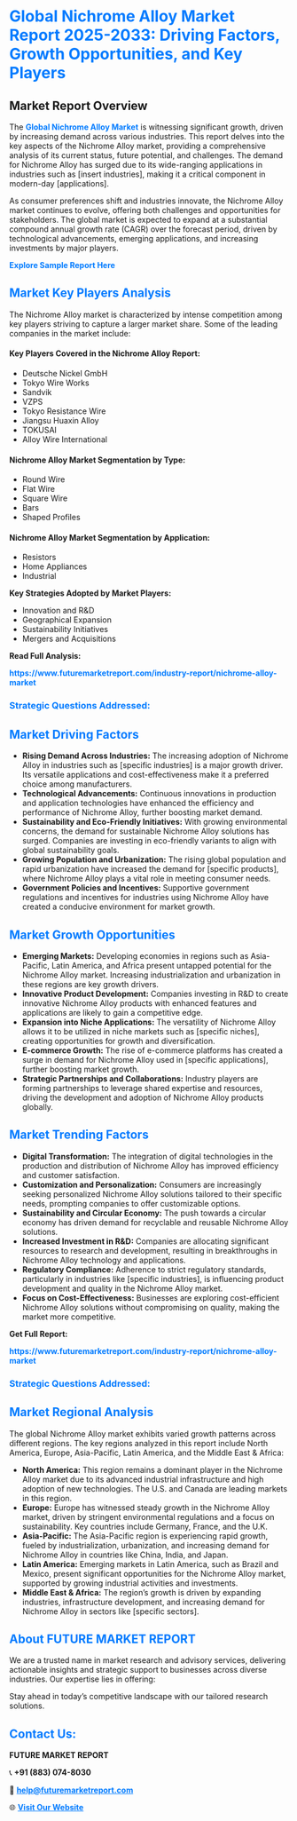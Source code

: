 <h1 style="color: #007BFF;">Global Nichrome Alloy Market Report 2025-2033: Driving Factors, Growth Opportunities, and Key Players</h1>

<section id="overview">
<h2>Market Report Overview</h2>
<p>The <a href="https://www.futuremarketreport.com/industry-report/nichrome-alloy-market" style="color: #007BFF; text-decoration: none;"><strong>Global Nichrome Alloy Market</strong></a> is witnessing significant growth, driven by increasing demand across various industries. This report delves into the key aspects of the Nichrome Alloy market, providing a comprehensive analysis of its current status, future potential, and challenges. The demand for Nichrome Alloy has surged due to its wide-ranging applications in industries such as [insert industries], making it a critical component in modern-day [applications].</p>
<p>As consumer preferences shift and industries innovate, the Nichrome Alloy market continues to evolve, offering both challenges and opportunities for stakeholders. The global market is expected to expand at a substantial compound annual growth rate (CAGR) over the forecast period, driven by technological advancements, emerging applications, and increasing investments by major players.</p>
</section>

<section id="overview">
<p><a href="https://www.futuremarketreport.com/request-sample/reportId=28910" style="color: #007BFF; text-decoration: none;"><strong>Explore Sample Report Here</strong></a></p>
</section>

<section id="key-players">
<h2 style="color: #007BFF;">Market Key Players Analysis</h2>
<p>The Nichrome Alloy market is characterized by intense competition among key players striving to capture a larger market share. Some of the leading companies in the market include:</p>
<h4>Key Players Covered in the Nichrome Alloy Report:</h4>
<ul><li>Deutsche Nickel GmbH</li><li>Tokyo Wire Works</li><li>Sandvik</li><li>VZPS</li><li>Tokyo Resistance Wire</li><li>Jiangsu Huaxin Alloy</li><li>TOKUSAI</li><li>Alloy Wire International</li></ul>
<h4>Nichrome Alloy Market Segmentation by Type:</h4>
<ul><li>Round Wire</li><li>Flat Wire</li><li>Square Wire</li><li>Bars</li><li>Shaped Profiles</li></ul>

<h4>Nichrome Alloy Market Segmentation by Application:</h4>
<ul><li>Resistors</li><li>Home Appliances</li><li>Industrial</li></ul>
<p><strong>Key Strategies Adopted by Market Players:</strong></p>
<ul>
<li>Innovation and R&D</li>
<li>Geographical Expansion</li>
<li>Sustainability Initiatives</li>
<li>Mergers and Acquisitions</li>
</ul>
</section>

<section>
<p><strong>Read Full Analysis: </strong></p><a href="https://www.futuremarketreport.com/industry-report/nichrome-alloy-market" style="color: #007BFF; text-decoration: none;"><strong>https://www.futuremarketreport.com/industry-report/nichrome-alloy-market</strong></a>
<h3 style="color: #007BFF;">Strategic Questions Addressed:</h3>
</section>

<section id="driving-factors">
<h2 style="color: #007BFF;">Market Driving Factors</h2>
<ul>
<li><strong>Rising Demand Across Industries:</strong> The increasing adoption of Nichrome Alloy in industries such as [specific industries] is a major growth driver. Its versatile applications and cost-effectiveness make it a preferred choice among manufacturers.</li>
<li><strong>Technological Advancements:</strong> Continuous innovations in production and application technologies have enhanced the efficiency and performance of Nichrome Alloy, further boosting market demand.</li>
<li><strong>Sustainability and Eco-Friendly Initiatives:</strong> With growing environmental concerns, the demand for sustainable Nichrome Alloy solutions has surged. Companies are investing in eco-friendly variants to align with global sustainability goals.</li>
<li><strong>Growing Population and Urbanization:</strong> The rising global population and rapid urbanization have increased the demand for [specific products], where Nichrome Alloy plays a vital role in meeting consumer needs.</li>
<li><strong>Government Policies and Incentives:</strong> Supportive government regulations and incentives for industries using Nichrome Alloy have created a conducive environment for market growth.</li>
</ul>
</section>

<section id="growth-opportunities">
<h2 style="color: #007BFF;">Market Growth Opportunities</h2>
<ul>
<li><strong>Emerging Markets:</strong> Developing economies in regions such as Asia-Pacific, Latin America, and Africa present untapped potential for the Nichrome Alloy market. Increasing industrialization and urbanization in these regions are key growth drivers.</li>
<li><strong>Innovative Product Development:</strong> Companies investing in R&D to create innovative Nichrome Alloy products with enhanced features and applications are likely to gain a competitive edge.</li>
<li><strong>Expansion into Niche Applications:</strong> The versatility of Nichrome Alloy allows it to be utilized in niche markets such as [specific niches], creating opportunities for growth and diversification.</li>
<li><strong>E-commerce Growth:</strong> The rise of e-commerce platforms has created a surge in demand for Nichrome Alloy used in [specific applications], further boosting market growth.</li>
<li><strong>Strategic Partnerships and Collaborations:</strong> Industry players are forming partnerships to leverage shared expertise and resources, driving the development and adoption of Nichrome Alloy products globally.</li>
</ul>
</section>

<section id="trending-factors">
<h2 style="color: #007BFF;">Market Trending Factors</h2>
<ul>
<li><strong>Digital Transformation:</strong> The integration of digital technologies in the production and distribution of Nichrome Alloy has improved efficiency and customer satisfaction.</li>
<li><strong>Customization and Personalization:</strong> Consumers are increasingly seeking personalized Nichrome Alloy solutions tailored to their specific needs, prompting companies to offer customizable options.</li>
<li><strong>Sustainability and Circular Economy:</strong> The push towards a circular economy has driven demand for recyclable and reusable Nichrome Alloy solutions.</li>
<li><strong>Increased Investment in R&D:</strong> Companies are allocating significant resources to research and development, resulting in breakthroughs in Nichrome Alloy technology and applications.</li>
<li><strong>Regulatory Compliance:</strong> Adherence to strict regulatory standards, particularly in industries like [specific industries], is influencing product development and quality in the Nichrome Alloy market.</li>
<li><strong>Focus on Cost-Effectiveness:</strong> Businesses are exploring cost-efficient Nichrome Alloy solutions without compromising on quality, making the market more competitive.</li>
</ul>
</section>

<section>
<p><strong>Get Full Report: </strong></p><a href="https://www.futuremarketreport.com/industry-report/nichrome-alloy-market" style="color: #007BFF; text-decoration: none;"><strong>https://www.futuremarketreport.com/industry-report/nichrome-alloy-market</strong></a>
<h3 style="color: #007BFF;">Strategic Questions Addressed:</h3>
</section>


<section id="regional-analysis">
<h2 style="color: #007BFF;">Market Regional Analysis</h2>
<p>The global Nichrome Alloy market exhibits varied growth patterns across different regions. The key regions analyzed in this report include North America, Europe, Asia-Pacific, Latin America, and the Middle East & Africa:</p>
<ul>
<li><strong>North America:</strong> This region remains a dominant player in the Nichrome Alloy market due to its advanced industrial infrastructure and high adoption of new technologies. The U.S. and Canada are leading markets in this region.</li>
<li><strong>Europe:</strong> Europe has witnessed steady growth in the Nichrome Alloy market, driven by stringent environmental regulations and a focus on sustainability. Key countries include Germany, France, and the U.K.</li>
<li><strong>Asia-Pacific:</strong> The Asia-Pacific region is experiencing rapid growth, fueled by industrialization, urbanization, and increasing demand for Nichrome Alloy in countries like China, India, and Japan.</li>
<li><strong>Latin America:</strong> Emerging markets in Latin America, such as Brazil and Mexico, present significant opportunities for the Nichrome Alloy market, supported by growing industrial activities and investments.</li>
<li><strong>Middle East & Africa:</strong> The region’s growth is driven by expanding industries, infrastructure development, and increasing demand for Nichrome Alloy in sectors like [specific sectors].</li>
</ul>
</section>

<footer>
<h2 style="color: #007BFF;">About FUTURE MARKET REPORT</h2>
<p>We are a trusted name in market research and advisory services, delivering actionable insights and strategic support to businesses across diverse industries. Our expertise lies in offering:</p>

<p>Stay ahead in today’s competitive landscape with our tailored research solutions.</p>

<h2 style="color: #007BFF;">Contact Us:</h2>
<p><strong>FUTURE MARKET REPORT</strong></p>
<p>📞 <strong>+91 (883) 074-8030</strong></p>
<p>📧 <strong><a href="mailto:help@futuremarketreport.com" style="color: #007BFF;">help@futuremarketreport.com</a></strong></p>
<p>🌐 <strong><a href="https://www.futuremarketreport.com/" style="color: #007BFF;">Visit Our Website</a></strong></p>
</footer>